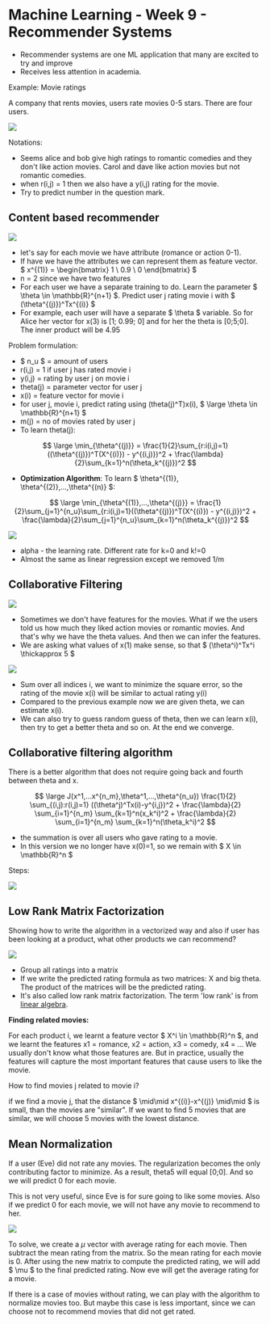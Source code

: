 # Machine Learning - Week 9 - Recommender Systems

- Recommender systems are one ML application that many are excited to try and improve
- Receives less attention in academia.

Example: Movie ratings

A company that rents movies, users rate movies 0-5 stars. There are four users.

![](PredictMovieRatings1.jpg)

Notations:

- Seems alice and bob give high ratings to romantic comedies and they don't like action movies. Carol and dave like action movies but not romantic comedies.
- when r(i,j) = 1 then we also have a y(i,j) rating for the movie.
- Try to predict number in the question mark.

## Content based recommender

![](ContentBasedRecommender.jpg)

- let's say for each movie we have attribute (romance or action 0-1).
- If have we have the attributes we can represent them as feature vector. $ x^{(1)} = \begin{bmatrix} 1 \\ 0.9 \\ 0 \end{bmatrix} $
- n = 2 since we have two features
- For each user we have a separate training to do. Learn the parameter $ \theta \in \mathbb{R}^{n+1} $. Predict user j rating movie i with $ (\theta^{(j)})^Tx^{(i)} $
- For example, each user will have a separate $ \theta $ variable. So for Alice her vector for x(3) is [1; 0.99; 0] and for her the theta is [0;5;0]. The inner product will be 4.95

Problem formulation:

- $ n_u $ = amount of users
- r(i,j) = 1 if user j has rated movie i
- y(i,j) = rating by user j on movie i
- theta(j) = parameter vector for user j
- x(i) = feature vector for movie i
- for user j, movie i, predict rating using (theta(j)^T)x(i), $ \large \theta \in \mathbb{R}^{n+1} $
- m(j) = no of movies rated by user j
- To learn theta(j):

$$ \large \min_{\theta^{(j)}} = \frac{1}{2}\sum_{r:i(i,j)=1}((\theta^{(j)})^T(X^{(i)}) - y^{(i,j)})^2 + \frac{\lambda}{2}\sum_{k=1}^n(\theta_k^{(j)})^2 $$

- **Optimization Algorithm**: To learn $ \theta^{(1)}, \theta^{(2)},...,\theta^{(n)} $:

 $$ \large \min_{\theta^{(1)},...,\theta^{(j)}} = \frac{1}{2}\sum_{j=1}^{n_u}\sum_{r:i(i,j)=1}((\theta^{(j)})^T(X^{(i)}) - y^{(i,j)})^2 + \frac{\lambda}{2}\sum_{j=1}^{n_u}\sum_{k=1}^n(\theta_k^{(j)})^2 $$

 ![](GradientDescentUpdate.jpg)
 - alpha - the learning rate. Different rate for k=0 and k!=0
 - Almost the same as linear regression except we removed 1/m

 ## Collaborative Filtering
 ![](CollaborativeFiltering.jpg)

 - Sometimes we don't have features for the movies.
 What if we the users told us how much they liked action movies or romantic movies. And that's why we have the theta values. And then we can infer the features.
 - We are asking what values of x(1) make sense, so that $ (\theta^i)^Tx^i \thickapprox 5 $

 ![](CollaborativeFilteringOptimization.jpg)
 - Sum over all indices i, we want to minimize the square error, so the rating of the movie x(i) will be similar to actual rating y(i)
 - Compared to the previous example now we are given theta, we can estimate x(i).
 - We can also try to guess random guess of theta, then we can learn x(i), then try to get a better theta and so on. At the end we converge.

## Collaborative filtering algorithm
There is a better algorithm that does not require going back and fourth between theta and x.

$$
  \large J(x^1,...x^{n_m},\theta^1,...,\theta^{n_u})
  \frac{1}{2} \sum_{(i,j):r(i,j)=1} ((\theta^j)^Tx(i)-y^{i,j})^2 +
  \frac{\lambda}{2} \sum_{i=1}^{n_m} \sum_{k=1}^n(x_k^i)^2 +
  \frac{\lambda}{2} \sum_{i=1}^{n_m} \sum_{k=1}^n(\theta_k^i)^2
$$

- the summation is over all users who gave rating to a movie.
- In this version we no longer have x(0)=1, so we remain with $ X \in \mathbb{R}^n $

Steps:

![](CollaborativeFilteringAlgorithm.jpg)

## Low Rank Matrix Factorization
Showing how to write the algorithm in a vectorized way and also if user has been looking at a product, what other products we can recommend?

![](LowRankMatrixFactorization.jpg)

- Group all ratings into a matrix
- If we write the predicted rating formula as two matrices: X and big theta. The product of the matrices will be the predicted rating.
- It's also called low rank matrix factorization. The term 'low rank' is from [linear algebra](http://en.wikipedia.org/wiki/Rank_%28linear_algebra%29).

**Finding related movies:**

For each product i, we learnt a feature vector $ X^i \in \mathbb{R}^n $, and we learnt the features x1 = romance, x2 = action, x3 = comedy, x4 = ... We usually don't know what those features are. But in practice, usually the features will capture the most important features that cause users to like the movie.

How to find movies j related to movie i?

if we find a movie j, that the distance $ \mid\mid x^{(i)}-x^{(j)} \mid\mid $ is small, than the movies are "similar". If we want to find 5 movies that are similar, we will choose 5 movies with the lowest distance.

## Mean Normalization
If a user (Eve) did not rate any movies. The regularization becomes the only contributing factor to minimize. As a result, theta5 will equal [0;0]. And so we will predict 0 for each movie.

This is not very useful, since Eve is for sure going to like some movies. Also if we predict 0 for each movie, we will not have any movie to recommend to her.

![](MeanNormalization.jpg)

To solve, we create a $\mu$ vector with average rating for each movie. Then subtract the mean rating from the matrix. So the mean rating for each movie is 0. After using the new matrix to compute the predicted rating, we will add $ \mu $ to the final predicted rating. Now eve will get the average rating for a movie.

If there is a case of movies without rating, we can play with the algorithm to normalize movies too. But maybe this case is less important, since we can choose not to recommend movies that did not get rated.
